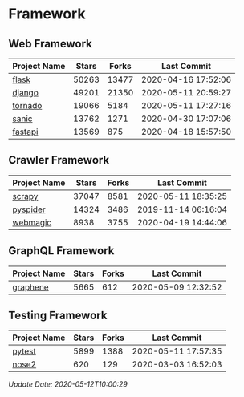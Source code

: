 # Framework

## Web Framework

| Project Name | Stars | Forks | Last Commit |
| ------------ | ----- | ----- | ----------- |
| [flask](https://github.com/pallets/flask) | 50263 | 13477 | 2020-04-16 17:52:06 |
| [django](https://github.com/django/django) | 49201 | 21350 | 2020-05-11 20:59:27 |
| [tornado](https://github.com/tornadoweb/tornado) | 19066 | 5184 | 2020-05-11 17:27:16 |
| [sanic](https://github.com/huge-success/sanic) | 13762 | 1271 | 2020-04-30 17:07:06 |
| [fastapi](https://github.com/tiangolo/fastapi) | 13569 | 875 | 2020-04-18 15:57:50 |

## Crawler Framework

| Project Name | Stars | Forks | Last Commit |
| ------------ | ----- | ----- | ----------- |
| [scrapy](https://github.com/scrapy/scrapy) | 37047 | 8581 | 2020-05-11 18:35:25 |
| [pyspider](https://github.com/binux/pyspider) | 14324 | 3486 | 2019-11-14 06:16:04 |
| [webmagic](https://github.com/code4craft/webmagic) | 8938 | 3755 | 2020-04-19 14:44:06 |

## GraphQL Framework

| Project Name | Stars | Forks | Last Commit |
| ------------ | ----- | ----- | ----------- |
| [graphene](https://github.com/graphql-python/graphene) | 5665 | 612 | 2020-05-09 12:32:52 |

## Testing Framework

| Project Name | Stars | Forks | Last Commit |
| ------------ | ----- | ----- | ----------- |
| [pytest](https://github.com/pytest-dev/pytest) | 5899 | 1388 | 2020-05-11 17:57:35 |
| [nose2](https://github.com/nose-devs/nose2) | 620 | 129 | 2020-03-03 16:52:03 |

*Update Date: 2020-05-12T10:00:29*